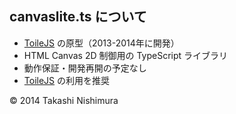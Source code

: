## canvaslite.ts について
* [ToileJS](https://github.com/TakashiNishimura/toile.js/blob/master/README.md) の原型（2013-2014年に開発）
* HTML Canvas 2D 制御用の TypeScript ライブラリ
* 動作保証・開発再開の予定なし
* [ToileJS](https://github.com/TakashiNishimura/toile.js/blob/master/README.md) の利用を推奨

© 2014 Takashi Nishimura

